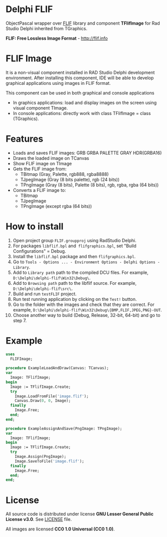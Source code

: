 # Delphi FLIF
ObjectPascal wrapper over [FLIF](https://github.com/FLIF-hub/FLIF/) library and component **TFlifImage** for Rad Studio Delphi inherited from TGraphics.

**FLIF: Free Lossless Image Format** - http://flif.info

# FLIF Image
It is a non-visual component installed in RAD Studio Delphi development environment. After installing this component, IDE will be able to develop graphical applications using images in FLIF format. 

This component can be used in both graphical and console applications
* In graphics applications: load and display images on the screen using visual component TImage.
* In console applications: directly work with class TFlifImage = class (TGraphics).

# Features
* Loads and saves FLIF images: GRB GRBA PALETTE GRAY HDR(GRBA16)
* Draws the loaded image on TCanvas
* Show FLIF image on TImage
* Gets the FLIF image from:
  * TBitmap (Gray, Palette, rgb888, rgba8888)
  * TJpegImage (Gray (8 bits palette), rgb (24 bits))
  * TPngImage (Gray (8 bits), Palette (8 bits), rgb, rgba, rgba (64 bits))
* Converts a FLIF image to:
  * TBitmap
  * TJpegImage
  * TPngImage (except rgba (64 bits))
  
# How to install
1. Open project group `FLIF.groupproj` using RadStudio Delphi.
2. For packages `libflif.bpl` and` flifgraphics.bpl`, set "Build Configurations" = Debug.
3. Install the `libflif.bpl` package and then `flifgraphics.bpl`.
4. Go to `Tools - Options ... - Environment Options - Delphi Options - Library`.
5. Add to `Library path`  path to the compiled DCU files. For example, `D:\Delphi\delphi-flif\Win32\Debug\`.
6. Add to `Browsing path` path to the libflif source. For example, `D:\Delphi\delphi-flif\src\`.
7. Build and run `testFLIF` project.
8. Run test running application by clicking on the `Test!` button.
8. Go to the folder with the images and check that they are correct. For example, `D:\Delphi\delphi-flif\Win32\Debug\{BMP,FLIF,JPEG,PNG}-OUT`.
9. Choose another way to build (Debug, Release, 32-bit, 64-bit) and go to step 7.

# Example
```pascal
uses
  FLIFImage;
  
procedure ExampleLoadAndDraw(Canvas: TCanvas);
var
  Image: TFlifImage;
begin
  Image := TFlifImage.Create;
  try
    Image.LoadFromFile('image.flif');
    Canvas.Draw(0, 0, Image);
  finally
    Image.Free;
  end;
end;

procedure ExampleAssignAndSave(PngImage: TPngImage);
var
  Image: TFlifImage;
begin
  Image := TFlifImage.Create;
  try
    Image.Assign(PngImage);
    Image.SaveToFile('image.flif');
  finally
    Image.Free;
  end;
end;
```

# License
All source code is distributed under license **GNU Lesser General Public License v3.0**. See [LICENSE](LICENSE) file.

All images are licensed **CC0 1.0 Universal (CC0 1.0)**.
